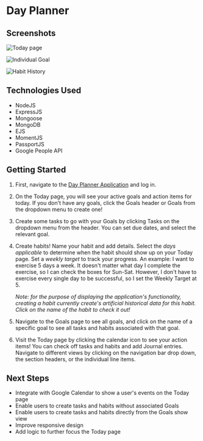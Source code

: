 # Day Planner

## Screenshots
![Today page](https://i.imgur.com/WCnXEzk.png)

![Individual Goal](https://i.imgur.com/El8ArNl.png)

![Habit History](https://i.imgur.com/8sRx49x.png)

## Technologies Used
- NodeJS
- ExpressJS
- Mongoose
- MongoDB
- EJS
- MomentJS
- PassportJS
- Google People API

## Getting Started
1. First, navigate to the [Day Planner Application](https://day-planner-sb.herokuapp.com/today) and log in. 

2. On the Today page, you will see your active goals and action items for today. If you don't have any goals, click the Goals header or Goals from the dropdown menu to create one!

3. Create some tasks to go with your Goals by clicking Tasks on the dropdown menu from the header. You can set due dates, and select the relevant goal. 

4. Create habits! Name your habit and add details. Select the _days applicable_ to determine when the habit should show up on your Today page. Set a _weekly target_ to track your progress. An example: I want to exercise 5 days a week. It doesn't matter what day I complete the exercise, so I can check the boxes for Sun-Sat. However, I don't have to exercise every single day to be successful, so I set the Weekly Target at 5. 

   _Note: for the purpose of displaying the application's functionality, creating a habit currently create's artificial historical data for this habit. Click on the name of the habit to check it out!_

5. Navigate to the Goals page to see all goals, and click on the name of a specific goal to see all tasks and habits associated with that goal. 

6. Visit the Today page by clicking the calendar icon to see your action items! You can check off tasks and habits and add Journal entries. Navigate to different views by clicking on the navigation bar drop down, the section headers, or the individual line items. 


## Next Steps

- Integrate with Google Calendar to show a user's events on the Today page
- Enable users to create tasks and habits without associated Goals
- Enable users to create tasks and habits directly from the Goals show view
- Improve responsive design
- Add logic to further focus the Today page

